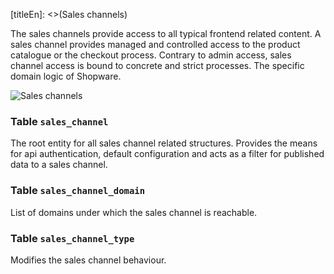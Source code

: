 [titleEn]: <>(Sales channels)

The sales channels provide access to all typical frontend related content. A sales channel provides managed and controlled access to the product catalogue or the checkout process. Contrary to admin access, sales channel access is bound to concrete and strict processes. The specific domain logic of Shopware.

![Sales channels](dist/erm-shopware-core-system-saleschannel.svg)


### Table `sales_channel`

The root entity for all sales channel related structures. Provides the means for api authentication, default configuration and acts as a filter for published data to a sales channel.


### Table `sales_channel_domain`

List of domains under which the sales channel is reachable.


### Table `sales_channel_type`

Modifies the sales channel behaviour.


